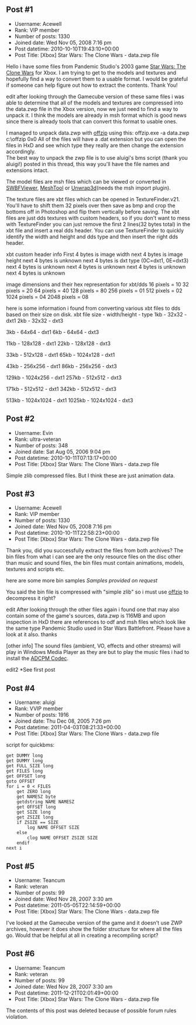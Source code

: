 ## Post #1
- Username: Acewell
- Rank: VIP member
- Number of posts: 1330
- Joined date: Wed Nov 05, 2008 7:16 pm
- Post datetime: 2010-10-10T19:43:10+00:00
- Post Title: [Xbox] Star Wars: The Clone Wars - data.zwp file

Hello i have some files from Pandemic Studio's 2003 game [Star Wars: The Clone Wars](http://www.gamespot.com/star-wars-the-clone-wars/platform/xbox/) for Xbox.
I am trying to get to the models and textures and hopefully find a way to convert them to a usable format.
I would be grateful if someone can help figure out how to extract the contents. 
Thank You! 

edit
after looking through the Gamecube version of these same files i was able to determine that all of the models and textures are compressed into the data.zwp file in the Xbox version, now we just need to find a way to unpack it. I think the models are already in msh format which is good news since there is already tools that can convert this format to usable ones.

I managed to unpack data.zwp with [offzip](http://aluigi.org/mytoolz.htm#offzip) using this:
offzip.exe -a data.zwp c:\offzip 0x0
All of the files will have a .dat extension but you can open the files in HxD and see which type they really are then change the extension accordingly.  
The best way to unpack the zwp file is to use aluigi's bms script (thank you aluigi!) posted in this thread, this way you'll have the file names and extensions intact.


The model files are msh files which can be viewed or converted in [SWBFViewer](http://sites.google.com/site/swbfmodding/swbf-tools), [MeshTool](http://www.gametoast.com/forums/viewtopic.php?f=64&t=14857) or [Unwrap3d](http://www.unwrap3d.com/u3d/index.aspx)(needs the msh import plugin).

The texture files are xbt files which can be opened in TextureFinder.v21. 
You'll have to shift them 32 pixels over then save as bmp and crop the bottoms off in Photoshop and flip them vertically before saving. The xbt files are just dds textures with custom headers, so if you don't want to mess with TextureFinder you can just remove the first 2 lines(32 bytes total) in the xbt file and insert a real dds header. You can use TextureFinder to quickly identify the width and height and dds type and then insert the right dds header.


xbt custom header info 
First 4 bytes is image width
next 4 bytes is image height
next 4 bytes is unknown
next 4 bytes is dxt type (0C=dxt1, 0E=dxt3)
next 4 bytes is unknown
next 4 bytes is unknown
next 4 bytes is unknown
next 4 bytes is unknown

image dimensions and their hex representation for xbt/dds
16 pixels = 10
32 pixels = 20
64 pixels = 40
128 pixels = 80
256 pixels = 01
512 pixels = 02
1024 pixels = 04
2048 pixels = 08

here is some information i found from converting various xbt files to dds based on their size on disk.
xbt file size - width/height - type
1kb - 32x32 - dxt1
2kb - 32x32 - dxt3

3kb - 64x64 - dxt1
6kb - 64x64 - dxt3

11kb - 128x128 - dxt1
22kb - 128x128 - dxt3

33kb - 512x128 - dxt1
65kb - 1024x128 - dxt1

43kb - 256x256 - dxt1
86kb - 256x256 - dxt3

129kb - 1024x256 - dxt1
257kb - 512x512 - dxt3

171kb - 512x512 - dxt1
342kb - 512x512 - dxt3

513kb - 1024x1024 - dxt1
1025kb - 1024x1024 - dxt3
## Post #2
- Username: Evin
- Rank: ultra-veteran
- Number of posts: 348
- Joined date: Sat Aug 05, 2006 9:04 pm
- Post datetime: 2010-10-11T07:13:17+00:00
- Post Title: [Xbox] Star Wars: The Clone Wars - data.zwp file

Simple zlib compressed files. But I think these are just animation data.
## Post #3
- Username: Acewell
- Rank: VIP member
- Number of posts: 1330
- Joined date: Wed Nov 05, 2008 7:16 pm
- Post datetime: 2010-10-11T22:58:23+00:00
- Post Title: [Xbox] Star Wars: The Clone Wars - data.zwp file

Thank you, did you successfully extract the files from both archives? 
The bin files from what i can see are the only resource files on the disc other than music and sound files, the bin files must contain animations, models, textures and scripts etc.  

here are some more bin samples
*Samples provided on request*

You said the bin file is compressed with "simple zlib" so i must use [offzip](http://aluigi.altervista.org/mytoolz/offzip.zip) to decompress it right?



edit
After looking through the other files again i found one that may also contain some of the game's sources, data.zwp is 116MB and upon inspection in HxD there are references to odf and msh files which look like the same type Pandemic Studio used in Star Wars Battlefront. Please have a look at it also. thanks


[other info]
The sound files (ambient, VO, effects and other streams) will play in Windows Media Player as they are but to play the music files i had to install the [ADCPM Codec](http://www.xbox-scene.com/tools/tools.php?page=driver#newsitemEpFuAlFpEFOmMnryQT).



edit2
*See first post
## Post #4
- Username: aluigi
- Rank: VVIP member
- Number of posts: 1916
- Joined date: Thu Dec 08, 2005 7:26 pm
- Post datetime: 2011-04-03T08:21:33+00:00
- Post Title: [Xbox] Star Wars: The Clone Wars - data.zwp file

script for quickbms:

```
get DUMMY long
get DUMMY long
get FULL_SIZE long
get FILES long
get OFFSET long
goto OFFSET
for i = 0 < FILES
    get ZERO long
    get NAMESZ byte
    getdstring NAME NAMESZ
    get OFFSET long
    get SIZE long
    get ZSIZE long
    if ZSIZE == SIZE
        log NAME OFFSET SIZE
    else
        clog NAME OFFSET ZSIZE SIZE
    endif
next i
```
## Post #5
- Username: Teancum
- Rank: veteran
- Number of posts: 99
- Joined date: Wed Nov 28, 2007 3:30 am
- Post datetime: 2011-05-05T22:14:59+00:00
- Post Title: [Xbox] Star Wars: The Clone Wars - data.zwp file

I've looked at the Gamecube version of the game and it doesn't use ZWP archives, however it does show the folder structure for where all the files go. Would that be helpful at all in creating a recompiling script?
## Post #6
- Username: Teancum
- Rank: veteran
- Number of posts: 99
- Joined date: Wed Nov 28, 2007 3:30 am
- Post datetime: 2011-12-21T02:01:49+00:00
- Post Title: [Xbox] Star Wars: The Clone Wars - data.zwp file

The contents of this post was deleted because of possible forum rules violation.
